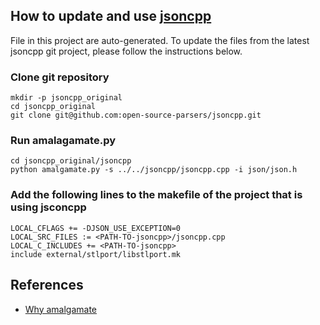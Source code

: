 ## How to update and use [jsoncpp](https://github.com/open-source-parsers/jsoncpp)
File in this project are auto-generated. To update the files from the latest jsoncpp git project, please follow the instructions below.

### Clone git repository
    mkdir -p jsoncpp_original
    cd jsoncpp_original
    git clone git@github.com:open-source-parsers/jsoncpp.git

### Run amalagamate.py
    cd jsoncpp_original/jsoncpp
    python amalgamate.py -s ../../jsoncpp/jsoncpp.cpp -i json/json.h

### Add the following lines to the makefile of the project that is using jsconcpp
    LOCAL_CFLAGS += -DJSON_USE_EXCEPTION=0
    LOCAL_SRC_FILES := <PATH-TO-jsoncpp>/jsoncpp.cpp
    LOCAL_C_INCLUDES += <PATH-TO-jsoncpp>
    include external/stlport/libstlport.mk

## References
* [Why amalgamate](https://github.com/open-source-parsers/jsoncpp#using-jsoncpp-in-your-project)